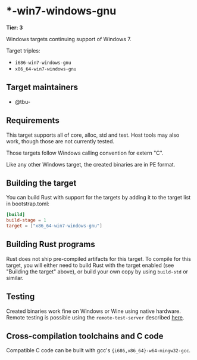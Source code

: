 # \*-win7-windows-gnu

**Tier: 3**

Windows targets continuing support of Windows 7.

Target triples:
- `i686-win7-windows-gnu`
- `x86_64-win7-windows-gnu`

## Target maintainers

- @tbu-

## Requirements

This target supports all of core, alloc, std and test. Host
tools may also work, though those are not currently tested.

Those targets follow Windows calling convention for extern "C".

Like any other Windows target, the created binaries are in PE format.

## Building the target

You can build Rust with support for the targets by adding it to the target list in bootstrap.toml:

```toml
[build]
build-stage = 1
target = ["x86_64-win7-windows-gnu"]
```

## Building Rust programs

Rust does not ship pre-compiled artifacts for this target. To compile for this
target, you will either need to build Rust with the target enabled (see
"Building the target" above), or build your own copy by using `build-std` or
similar.

## Testing

Created binaries work fine on Windows or Wine using native hardware. Remote
testing is possible using the `remote-test-server` described [here](https://rustc-dev-guide.rust-lang.org/tests/running.html#running-tests-on-a-remote-machine).

## Cross-compilation toolchains and C code

Compatible C code can be built with gcc's `{i686,x86_64}-w64-mingw32-gcc`.
